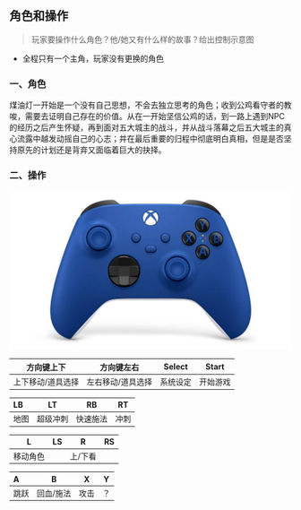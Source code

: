 ## 角色和操作

> 玩家要操作什么角色？他/她又有什么样的故事？给出控制示意图

- 全程只有一个主角，玩家没有更换的角色

### 一、角色
煤油灯一开始是一个没有自己思想，不会去独立思考的角色；收到公鸡看守者的教唆，需要去证明自己存在的价值。从在一开始坚信公鸡的话，到一路上遇到NPC的经历之后产生怀疑，再到面对五大城主的战斗，并从战斗落幕之后五大城主的真心流露中越发动摇自己的心志；并在最后重要的归程中彻底明白真相，但是是否坚持原先的计划还是背弃又面临着巨大的抉择。

### 二、操作

![手柄控制器](controller.png)

| 方向键上下 | 方向键左右 | Select | Start |
| :---: | :---: | :---: | :---: |
| 上下移动/道具选择 | 左右移动/道具选择 | 系统设定 | 开始游戏 |


| LB | LT | RB | RT |
| :-----| :----: | :----: | :---: |
| 地图 | 超级冲刺 | 快速施法 | 冲刺 |

| L | LS | R | RS |
| :-----: | ----: | :----: | --- |
| 移动角色 |  | 上/下看 |  |

| A | B | X | Y |
| :-----| :----: | :----: | :---: |
| 跳跃 | 回血/施法 | 攻击 | ？ |